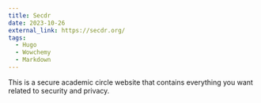 ```yaml
---
title: Secdr
date: 2023-10-26
external_link: https://secdr.org/
tags:
  - Hugo
  - Wowchemy
  - Markdown
---
```


This is a secure academic circle website that contains everything you want related to security and privacy.

<!--more-->
